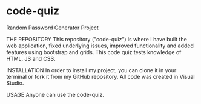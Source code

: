# code-quiz


Random Password Generator Project


THE REPOSITORY
This repository ("code-quiz") is where I have built the web application, fixed underlying issues, improved functionality and added features using bootstrap and grids. This code quiz tests knowledge of HTML, JS and CSS.



INSTALLATION
In order to install my project, you can clone it in your terminal or fork it from my GitHub repository. All code was created in Visual Studio.


USAGE
Anyone can use the code-quiz.